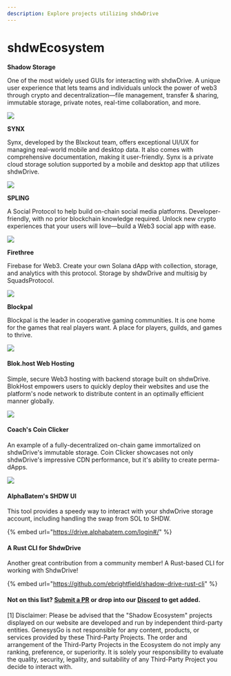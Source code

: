 ```yaml
---
description: Explore projects utilizing shdwDrive
---
```


# shdwEcosystem

**Shadow Storage**

One of the most widely used GUIs for interacting with shdwDrive. A unique user experience that lets teams and individuals unlock the power of web3 through crypto and decentralization—file management, transfer & sharing, immutable storage, private notes, real-time collaboration, and more.

[![](../.gitbook/assets/shadow\_storage.png)](https://shadow.storage/)

**SYNX**

Synx, developed by the Blxckout team, offers exceptional UI/UX for managing real-world mobile and desktop data. It also comes with comprehensive documentation, making it user-friendly. Synx is a private cloud storage solution supported by a mobile and desktop app that utilizes shdwDrive.

[![](../.gitbook/assets/synx.png)](https://twitter.com/synx\_xyz)

**SPLING**

A Social Protocol to help build on-chain social media platforms. Developer-friendly, with no prior blockchain knowledge required. Unlock new crypto experiences that your users will love—build a Web3 social app with ease.

[![](../.gitbook/assets/spling-feature.png)](https://twitter.com/Spling\_Labs)

**Firethree**

Firebase for Web3. Create your own Solana dApp with collection, storage, and analytics with this protocol. Storage by shdwDrive and multisig by SquadsProtocol.

[![](../.gitbook/assets/firethree.png)](https://www.firethree.xyz/)

**Blockpal**

Blockpal is the leader in cooperative gaming communities. It is one home for the games that real players want. A place for players, guilds, and games to thrive.

[![](../.gitbook/assets/blockpal.png)](https://blockpal.gg/)

#### **Blok.host Web Hosting**

Simple, secure Web3 hosting with backend storage built on shdwDrive. BlokHost empowers users to quickly deploy their websites and use the platform's node network to distribute content in an optimally efficient manner globally.

[![](<../.gitbook/assets/blockhost (1).png>)](https://blok.host/)

#### **Coach's Coin Clicker**

An example of a fully-decentralized on-chain game immortalized on shdwDrive's immutable storage. Coin Clicker showcases not only shdwDrive's impressive CDN performance, but it's ability to create perma-dApps.

[![](../.gitbook/assets/coach-coin-clicker.png)](https://shdw-drive.genesysgo.net/5WRCJEgy7c1Wy3ewWdfJcAePMCaUq4asyuP8sRgTQZYq/index.html)

#### **AlphaBatem's SHDW UI**

This tool provides a speedy way to interact with your shdwDrive storage account, including handling the swap from SOL to SHDW.

{% embed url="https://drive.alphabatem.com/login#/" %}

#### **A Rust CLI for ShdwDrive**

Another great contribution from a community member! A Rust-based CLI for working with ShdwDrive!

{% embed url="https://github.com/ebrightfield/shadow-drive-rust-cli" %}

#### **Not on this list?** [**Submit a PR**](https://github.com/GenesysGo/docs-shadow-cloud) **or drop into our** [**Discord**](https://discord.gg/genesysgo) **to get added.**

\[1] Disclaimer: Please be advised that the "Shadow Ecosystem" projects displayed on our website are developed and run by independent third-party entities. GenesysGo is not responsible for any content, products, or services provided by these Third-Party Projects. The order and arrangement of the Third-Party Projects in the Ecosystem do not imply any ranking, preference, or superiority. It is solely your responsibility to evaluate the quality, security, legality, and suitability of any Third-Party Project you decide to interact with.
